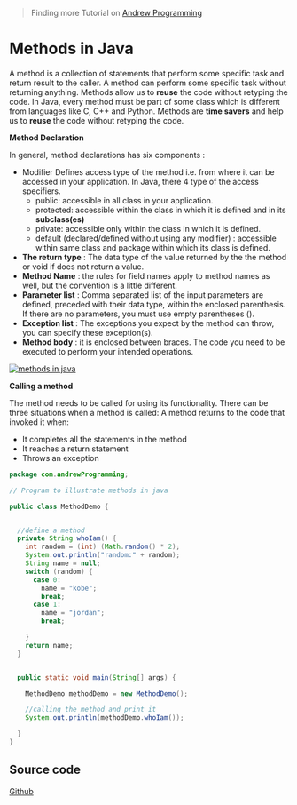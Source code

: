 > Finding more Tutorial on [Andrew Programming](https://github.com/AndrewProgramming/JavaTutorial_javaMethodTutorial)

# Methods in Java

A method is a collection of statements that perform some specific task and return result to the caller. A method can perform some specific task without returning anything. Methods allow us to **reuse** the code without retyping the code. In Java, every method must be part of some class which is different from languages like C, C++ and Python.
Methods are **time savers** and help us to **reuse** the code without retyping the code.

**Method Declaration**

In general, method declarations has six components :

- Modifier Defines access type of the method i.e. from where it can be accessed in your application. In Java, there 4 type of the access specifiers.
  - public: accessible in all class in your application.
  - protected: accessible within the class in which it is defined and in its **subclass(es)**
  - private: accessible only within the class in which it is defined.
  - default (declared/defined without using any modifier) : accessible within same class and package within which its class is defined.
- **The return type** : The data type of the value returned by the the method or void if does not return a value.
- **Method Name** : the rules for field names apply to method names as well, but the convention is a little different.
- **Parameter list** : Comma separated list of the input parameters are defined, preceded with their data type, within the enclosed parenthesis. If there are no parameters, you must use empty parentheses ().
- **Exception list** : The exceptions you expect by the method can throw, you can specify these exception(s).
- **Method body** : it is enclosed between braces. The code you need to be executed to perform your intended operations.

[![methods in java](http://cdncontribute.geeksforgeeks.org/wp-content/uploads/methods-in-java.png)](http://cdncontribute.geeksforgeeks.org/wp-content/uploads/methods-in-java.png)

**Calling a method**

The method needs to be called for using its functionality. There can be three situations when a method is called:
A method returns to the code that invoked it when:

- It completes all the statements in the method
- It reaches a return statement
- Throws an exception

```java
package com.andrewProgramming;

// Program to illustrate methods in java

public class MethodDemo {


  //define a method
  private String whoIam() {
    int random = (int) (Math.random() * 2);
    System.out.println("random:" + random);
    String name = null;
    switch (random) {
      case 0:
        name = "kobe";
        break;
      case 1:
        name = "jordan";
        break;

    }
    return name;
  }


  public static void main(String[] args) {

    MethodDemo methodDemo = new MethodDemo();

    //calling the method and print it
    System.out.println(methodDemo.whoIam());

  }
}
```

## Source code

[Github](https://github.com/AndrewProgramming/JavaTutorial_javaMethodTutorial)